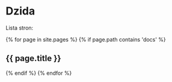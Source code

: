 # Dzida

Lista stron:

{% for page in site.pages %}
{% if page.path contains 'docs' %}

## {{ page.title }}

{% endif %}
{% endfor %}

